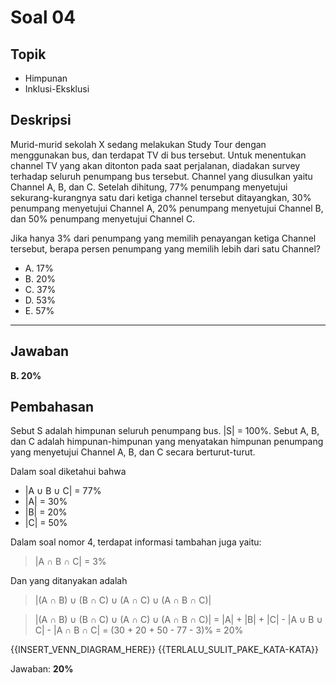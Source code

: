 # Soal 04

## Topik

* Himpunan
* Inklusi-Eksklusi

## Deskripsi

Murid-murid sekolah X sedang melakukan Study Tour dengan menggunakan bus, dan terdapat TV di bus tersebut. Untuk menentukan channel TV yang akan ditonton pada saat perjalanan, diadakan survey terhadap seluruh penumpang bus tersebut. Channel yang diusulkan yaitu Channel A, B, dan C. Setelah dihitung, 77% penumpang menyetujui sekurang-kurangnya satu dari ketiga channel tersebut ditayangkan, 30% penumpang menyetujui Channel A, 20% penumpang menyetujui Channel B, dan 50% penumpang menyetujui Channel C.

Jika hanya 3% dari penumpang yang memilih penayangan ketiga Channel tersebut, berapa persen
penumpang yang memilih lebih dari satu Channel? 

* A. 17%
* B. 20%
* C. 37%
* D. 53%
* E. 57%

---

## Jawaban
**B. 20%**

## Pembahasan

Sebut S adalah himpunan seluruh penumpang bus. |S| = 100%.
Sebut A, B, dan C adalah himpunan-himpunan yang menyatakan himpunan penumpang yang menyetujui Channel A, B, dan C secara berturut-turut.

Dalam soal diketahui bahwa

* |A ∪ B ∪ C| = 77%
* |A| = 30%
* |B| = 20%
* |C| = 50%

Dalam soal nomor 4, terdapat informasi tambahan juga yaitu:
> |A ∩ B ∩ C| = 3%

Dan yang ditanyakan adalah 
> |(A ∩ B) ∪ (B ∩ C) ∪ (A ∩ C) ∪ (A ∩ B ∩ C)|

> |(A ∩ B) ∪ (B ∩ C) ∪ (A ∩ C) ∪ (A ∩ B ∩ C)|
>	= |A| + |B| + |C| - |A ∪ B ∪ C| - |A ∩ B ∩ C|
>	= (30 + 20 + 50 - 77 - 3)%
>	= 20%

{{INSERT_VENN_DIAGRAM_HERE}} {{TERLALU_SULIT_PAKE_KATA-KATA}}

Jawaban: **20%**
